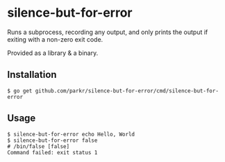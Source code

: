 # silence-but-for-error

Runs a subprocess, recording any output, and only prints the output if
exiting with a non-zero exit code.

Provided as a library & a binary.

## Installation

```text
$ go get github.com/parkr/silence-but-for-error/cmd/silence-but-for-error
```

## Usage

```text
$ silence-but-for-error echo Hello, World
$ silence-but-for-error false
# /bin/false [false]
Command failed: exit status 1
```
